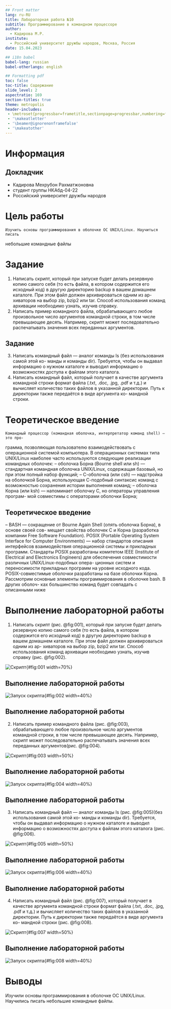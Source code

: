 ```yaml
---
## Front matter
lang: ru-RU
title: Лабораторная работа №10
subtitle: Программирование в командном процессоре
author:
  - Кадирова М.Р.
institute:
  - Российский университет дружбы народов, Москва, Россия
date: 15.04.2023

## i18n babel
babel-lang: russian
babel-otherlangs: english

## Formatting pdf
toc: false
toc-title: Содержание
slide_level: 2
aspectratio: 169
section-titles: true
theme: metropolis
header-includes:
 - \metroset{progressbar=frametitle,sectionpage=progressbar,numbering=fraction}
 - '\makeatletter'
 - '\beamer@ignorenonframefalse'
 - '\makeatother'
---
```


# Информация

## Докладчик

  * Кадирова Мехрубон Рахматжоновна
  * студент группы НКАбд-04-22
  * Российский университет дружбы народов

# Цель работы

    Изучить основы программирования в оболочке ОС UNIX/Linux. Научиться писать
небольшие командные файлы

# Задание

1. Написать скрипт, который при запуске будет делать резервную копию самого себя (то
есть файла, в котором содержится его исходный код) в другую директорию backup
в вашем домашнем каталоге. При этом файл должен архивироваться одним из ар-
хиваторов на выбор zip, bzip2 или tar. Способ использования команд архивации
необходимо узнать, изучив справку.
2. Написать пример командного файла, обрабатывающего любое произвольное число
аргументов командной строки, в том числе превышающее десять. Например, скрипт
может последовательно распечатывать значения всех переданных аргументов.

## Задание

3. Написать командный файл — аналог команды ls (без использования самой этой ко-
манды и команды dir). Требуется, чтобы он выдавал информацию о нужном каталоге
и выводил информацию о возможностях доступа к файлам этого каталога.
4. Написать командный файл, который получает в качестве аргумента командной строки
формат файла (.txt, .doc, .jpg, .pdf и т.д.) и вычисляет количество таких файлов
в указанной директории. Путь к директории также передаётся в виде аргумента ко-
мандной строки.

# Теоретическое введение

    Командный процессор (командная оболочка, интерпретатор команд shell) — это про-
грамма, позволяющая пользователю взаимодействовать с операционной системой
компьютера. В операционных системах типа UNIX/Linux наиболее часто используются
следующие реализации командных оболочек:
– оболочка Борна (Bourne shell или sh) — стандартная командная оболочка UNIX/Linux,
содержащая базовый, но при этом полный набор функций;
– С-оболочка (или csh) — надстройка на оболочкой Борна, использующая С-подобный
синтаксис команд с возможностью сохранения истории выполнения команд;
– оболочка Корна (или ksh) — напоминает оболочку С, но операторы управления програм-
мой совместимы с операторами оболочки Борна;

## Теоретическое введение
– BASH — сокращение от Bourne Again Shell (опять оболочка Борна), в основе своей сов-
мещает свойства оболочек С и Корна (разработка компании Free Software Foundation).
POSIX (Portable Operating System Interface for Computer Environments) — набор стандартов
описания интерфейсов взаимодействия операционной системы и прикладных программ.
Стандарты POSIX разработаны комитетом IEEE (Institute of Electrical and Electronics
Engineers) для обеспечения совместимости различных UNIX/Linux-подобных опера-
ционных систем и переносимости прикладных программ на уровне исходного кода.
POSIX-совместимые оболочки разработаны на базе оболочки Корна.
Рассмотрим основные элементы программирования в оболочке bash. В других оболоч-
ках большинство команд будет совпадать с описанными ниже

# Выполнение лабораторной работы

1. Написать скрипт (рис. @fig:001), который при запуске будет делать резервную копию самого себя (то
есть файла, в котором содержится его исходный код) в другую директорию backup
в вашем домашнем каталоге. При этом файл должен архивироваться одним из ар-
хиваторов на выбор zip, bzip2 или tar. Способ использования команд архивации
необходимо узнать, изучив справку (рис. @fig:002).

![Скрипт](image/3.png){#fig:001 width=70%}

## Выполнение лабораторной работы

![Запуск скрипта ](image/2.png){#fig:002 width=40%}

## Выполнение лабораторной работы

2. Написать пример командного файла (рис. @fig:003), обрабатывающего любое произвольное число
аргументов командной строки, в том числе превышающее десять. Например, скрипт
может последовательно распечатывать значения всех переданных аргументов(рис. @fig:004).

![Скрипт](image/5.png){#fig:003 width=50%}

## Выполнение лабораторной работы

![Запуск скрипта ](image/4.png){#fig:004 width=40%}

## Выполнение лабораторной работы

3. Написать командный файл — аналог команды ls (рис. @fig:005)(без использования самой этой ко-
манды и команды dir). Требуется, чтобы он выдавал информацию о нужном каталоге
и выводил информацию о возможностях доступа к файлам этого каталога (рис. @fig:006).

![Скрипт](image/7.png){#fig:005 width=50%}

## Выполнение лабораторной работы

![Запуск скрипта ](image/6.png){#fig:006 width=40%}

## Выполнение лабораторной работы

4. Написать командный файл (рис. @fig:007), который получает в качестве аргумента командной строки
формат файла (.txt, .doc, .jpg, .pdf и т.д.) и вычисляет количество таких файлов
в указанной директории. Путь к директории также передаётся в виде аргумента ко-
мандной строки (рис. @fig:008).

![Скрипт](image/9.png){#fig:007 width=50%}

## Выполнение лабораторной работы

![Запуск скрипта ](image/8.png){#fig:008 width=40%}

# Выводы

Изучили основы программирования в оболочке ОС UNIX/Linux. Научились писать
небольшие командные файлы.

